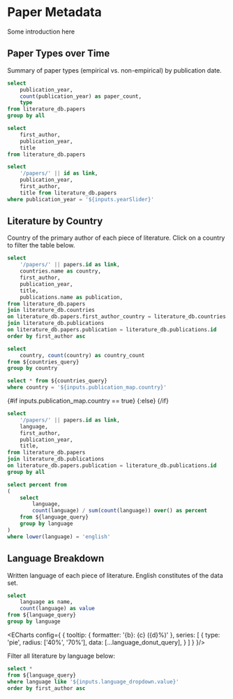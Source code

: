 # Paper Metadata

Some introduction here

## Paper Types over Time

Summary of paper types (empirical vs. non-empirical) by publication date.

```sql paper_types_query
select 
    publication_year,
    count(publication_year) as paper_count,
    type
from literature_db.papers
group by all
```

<BarChart
    data={paper_types_query}
    x=publication_year
    y=paper_count
    series=type
    xFmt=id
/>

```sql papers_by_year
select  
    first_author, 
    publication_year, 
    title 
from literature_db.papers
```

<Slider title="Publication Year" name=yearSlider min=2001 max=2025 fmt=id />

```sql filtered_papers
select 
    '/papers/' || id as link,
    publication_year, 
    first_author, 
    title from literature_db.papers 
where publication_year = '${inputs.yearSlider}'
```

<DataTable data={filtered_papers} rows=25 link=link>
    <Column id=publication_year fmt=id />
    <Column id=first_author />
    <Column id=title />
</DataTable>

## Literature by Country

Country of the primary author of each piece of literature. Click on a country to filter the table below.

```sql countries_query
select
    '/papers/' || papers.id as link,
    countries.name as country,
    first_author,
    publication_year,
    title,
    publications.name as publication,
from literature_db.papers
join literature_db.countries
on literature_db.papers.first_author_country = literature_db.countries.id
join literature_db.publications
on literature_db.papers.publication = literature_db.publications.id
order by first_author asc
```

```sql countries_count
select
    country, count(country) as country_count
from ${countries_query}
group by country
```

<AreaMap
    data={countries_count}
    areaCol=country
    geoJsonUrl='https://d2ad6b4ur7yvpq.cloudfront.net/naturalearth-3.3.0/ne_110m_admin_0_countries.geojson'
    geoId=name
    value=country_count
    startingZoom=4
    height=420
    name=publication_map
/>

```sql filtered_countries_query
select * from ${countries_query}
where country = '${inputs.publication_map.country}'
```

{#if inputs.publication_map.country == true}
    <DataTable data={countries_query} link=link rows=25 sort="country asc">
        <Column id=country />
        <Column id=first_author />
        <Column id=publication_year fmt=id />
        <Column id=title />
    </DataTable>
{:else}
    <DataTable data={filtered_countries_query} rows=25 link=link>
        <Column id=country />
        <Column id=first_author />
        <Column id=publication_year fmt=id />
        <Column id=title />
    </DataTable>
{/if}

```sql language_query
select 
    '/papers/' || papers.id as link,
    language,
    first_author, 
    publication_year, 
    title, 
from literature_db.papers
join literature_db.publications
on literature_db.papers.publication = literature_db.publications.id
group by all
```

```sql language_percentage_query
select percent from
(
    select 
        language, 
        count(language) / sum(count(language)) over() as percent
    from ${language_query}
    group by language
)
where lower(language) = 'english'
```

## Language Breakdown
Written language of each piece of literature. English constitutes __<Value data={language_percentage_query} column=percent fmt=pct0 />__ of the data set.

```sql language_donut_query
select
    language as name,
    count(language) as value
from ${language_query}
group by language
```

<ECharts config={
    {
        tooltip: {
            formatter: '{b}: {c} ({d}%)'
        },
        series: [
            {
                type: 'pie',
                radius: ['40%', '70%'],
                data: [...language_donut_query],
            }
        ]
    }
}/>

Filter all literature by language below:

<Dropdown
    data={language_query}
    name=language_dropdown
    value=language
    title="Language"
/>

```sql filtered_language_query
select *
from ${language_query}
where language like '${inputs.language_dropdown.value}'
order by first_author asc
```

<DataTable data={filtered_language_query} rows=25 link=link>
    <Column id=language />
    <Column id=first_author />
    <Column id=publication_year fmt=id />
    <Column id=title />
</DataTable>
